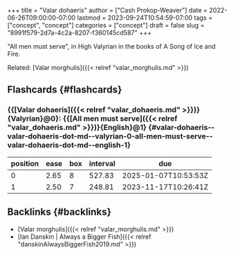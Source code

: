 +++
title = "Valar dohaeris"
author = ["Cash Prokop-Weaver"]
date = 2022-06-26T09:00:00-07:00
lastmod = 2023-09-24T10:54:59-07:00
tags = ["concept", "concept"]
categories = ["concept"]
draft = false
slug = "8991f579-2d7a-4c2a-8207-f360145cd587"
+++

"All men must serve", in High Valyrian in the books of A Song of Ice and Fire.

Related: [Valar morghulis]({{< relref "valar_morghulis.md" >}})


## Flashcards {#flashcards}


### {{[Valar dohaeris]({{< relref "valar_dohaeris.md" >}})}{Valyrian}@0}: {{[All men must serve]({{< relref "valar_dohaeris.md" >}})}{English}@1} {#valar-dohaeris--valar-dohaeris-dot-md--valyrian-0-all-men-must-serve--valar-dohaeris-dot-md--english-1}

| position | ease | box | interval | due                  |
|----------|------|-----|----------|----------------------|
| 0        | 2.65 | 8   | 527.83   | 2025-01-07T10:53:53Z |
| 1        | 2.50 | 7   | 248.81   | 2023-11-17T10:26:41Z |


## Backlinks {#backlinks}

-   [Valar morghulis]({{< relref "valar_morghulis.md" >}})
-   [Ian Danskin | Always a Bigger Fish]({{< relref "danskinAlwaysBiggerFish2019.md" >}})
